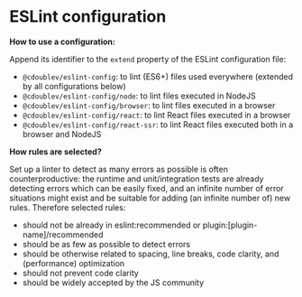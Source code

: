 
# ESLint configuration

**How to use a configuration:**

Append its identifier to the `extend` property of the ESLint configuration file:

- `@cdoublev/eslint-config`: to lint (ES6+) files used everywhere (extended by all configurations below)
- `@cdoublev/eslint-config/node`: to lint files executed in NodeJS
- `@cdoublev/eslint-config/browser`: to lint files executed in a browser
- `@cdoublev/eslint-config/react`: to lint React files executed in a browser
- `@cdoublev/eslint-config/react-ssr`: to lint React files executed both in a browser and NodeJS

**How rules are selected?**

Set up a linter to detect as many errors as possible is often counterproductive: the runtime and unit/integration tests are already detecting errors which can be easily fixed, and an infinite number of error situations might exist and be suitable for adding (an infinite number of) new rules. Therefore selected rules:

- should not be already in eslint:recommended or plugin:[plugin-name]/recommended
- should be as few as possible to detect errors
- should be otherwise related to spacing, line breaks, code clarity, and (performance) optimization
- should not prevent code clarity
- should be widely accepted by the JS community
